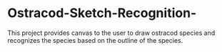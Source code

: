 # Ostracod-Sketch-Recognition-
This project provides canvas to the user to draw ostracod species and recognizes the species based on the outline of the species.

